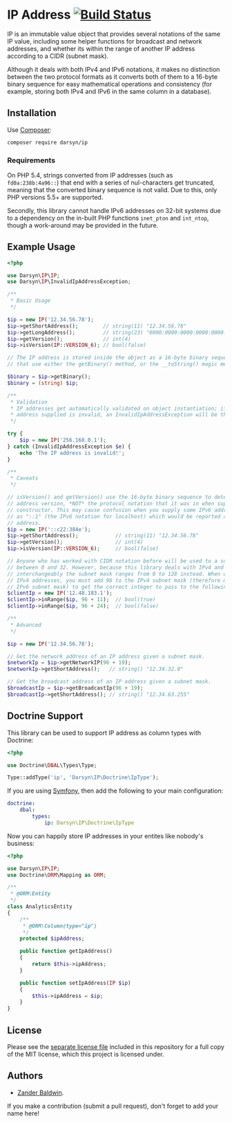 # IP Address [![Build Status](https://travis-ci.org/darsyn/ip.svg?branch=master)](https://travis-ci.org/darsyn/ip)

IP is an immutable value object that provides several notations of the same IP value, including some helper functions
for broadcast and network addresses, and whether its within the range of another IP address according to a CIDR
(subnet mask).

Although it deals with both IPv4 and IPv6 notations, it makes no distinction between the two protocol formats as it
converts both of them to a 16-byte binary sequence for easy mathematical operations and consistency (for example,
storing both IPv4 and IPv6 in the same column in a database).

## Installation

Use [Composer](http://getcomposer.org):

```bash
composer require darsyn/ip
```

### Requirements

On PHP 5.4, strings converted from IP addresses (such as `fd0a:238b:4a96::`) that end with a series of nul-characters
get truncated, meaning that the converted binary sequence is not valid. Due to this, only PHP versions 5.5+ are
supported.

Secondly, this library cannot handle IPv6 addresses on 32-bit systems due to a dependency on the in-built PHP functions
`inet_pton` and `int_ntop`, though a work-around may be provided in the future.

## Example Usage

```php
<?php

use Darsyn\IP\IP;
use Darsyn\IP\InvalidIpAddressException;

/**
 * Basic Usage
 */

$ip = new IP('12.34.56.78');
$ip->getShortAddress();        // string(11) "12.34.56.78"
$ip->getLongAddress();         // string(23) "0000:0000:0000:0000:0000:0000:0c22:384e"
$ip->getVersion();             // int(4)
$ip->isVersion(IP::VERSION_6); // bool(false)

// The IP address is stored inside the object as a 16-byte binary sequence. To access
// that use either the getBinary() method, or the __toString() magic method.

$binary = $ip->getBinary();
$binary = (string) $ip;

/**
 * Validation
 * IP addresses get automatically validated on object instantiation; if the IP
 * address supplied is invalid, an InvalidIpAddressException will be thrown.
 */

try {
    $ip = new IP('256.168.0.1');
} catch (InvalidIpAddressException $e) {
    echo 'The IP address is invalid!';
}

/**
 * Caveats
 */

// isVersion() and getVersion() use the 16-byte binary sequence to determine the IP
// address version, *NOT* the protocol notation that it was in when supplied to the
// constructor. This may cause confusion when you supply some IPv6 addresses - such
// as "::1" (the IPv6 notation for localhost) which would be reported as a version 4
// address.
$ip = new IP('::c22:384e');
$ip->getShortAddress();            // string(11) "12.34.56.78"
$ip->getVersion();                 // int(4)
$ip->isVersion(IP::VERSION_6);     // bool(false)

// Anyone who has worked with CIDR notation before will be used to a subnet mask
// between 0 and 32. However, because this library deals with IPv4 and IPv6
// interchangeably the subnet mask ranges from 0 to 128 instead. When working with
// IPv4 addresses, you must add 96 to the IPv4 subnet mask (therefore making it an
// IPv6 subnet mask) to get the correct integer to pass to the following methods.
$clientIp = new IP('12.48.183.1');
$clientIp->inRange($ip, 96 + 11);  // bool(true)
$clientIp->inRange($ip, 96 + 24);  // bool(false)

/**
 * Advanced
 */

$ip = new IP('12.34.56.78');

// Get the network address of an IP address given a subnet mask.
$networkIp = $ip->getNetworkIP(96 + 19);
$networkIp->getShortAddress();   // string() "12.34.32.0"

// Get the broadcast address of an IP address given a subnet mask.
$broadcastIp = $ip->getBroadcastIp(96 + 19);
$broadcastIp->getShortAddress(); // string() "12.34.63.255"
```

## Doctrine Support

This library can be used to support IP address as column types with Doctrine:

```php
<?php

use Doctrine\DBAL\Types\Type;

Type::addType('ip', 'Darsyn\IP\Doctrine\IpType');
```

If you are using [Symfony](http://symfony.com), then add the following to your main configuration:

```yaml
doctrine:
    dbal:
        types:
            ip: Darsyn\IP\Doctrine\IpType
```

Now you can happily store IP addresses in your entites like nobody's business:

```php
<?php

use Darsyn\IP\IP;
use Doctrine\ORM\Mapping as ORM;

/**
 * @ORM\Entity
 */
class AnalyticsEntity
{
    /**
     * @ORM\Column(type="ip")
     */
    protected $ipAddress;

    public function getIpAddress()
    {
        return $this->ipAddress;
    }

    public function setIpAddress(IP $ip)
    {
        $this->ipAddress = $ip;
    }
}
```

## License

Please see the [separate license file](LICENSE.md) included in this repository for a full copy of the MIT license,
which this project is licensed under.

## Authors

- [Zander Baldwin](http://zanderbaldwin.com).

If you make a contribution (submit a pull request), don't forget to add your name here!
